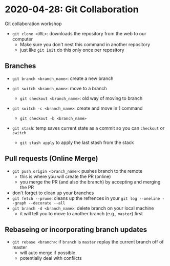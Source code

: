 # 2020-04-28: Git Collaboration

Git collaboration workshop

- `git clone <URL>`: downloads the repository from the web to our computer
    - Make sure you don't nest this command in another repository
    - just like `git init` do this only once per repository

## Branches

- `git branch <branch_name>`: create a new branch
- `git switch <branch_name>`: move to a branch
    - `git checkout <branch_name>`: old way of moving to branch

- `git switch -c <branch_name>`: create and move in 1 command
    - `git checkout -b <branch_name>`

- `git stash`: temp saves current state as a commit so you can `checkout` or `switch`
    - `git stash apply` to apply the last stash from the stack

## Pull requests (Online Merge)

- `git push origin <branch_name>`: pushes branch to the remote
    - this is where you will create the PR (online)
    - you merge the PR (and also the branch) by accepting and merging the PR
- don't forget to clean up your branches
- `git fetch --prune`: cleans up the refrences in your `git log --oneline --graph --decorate --all`
- `git branch -d <branch_name>`: delete branch on your local machine
    - it will tell you to move to another branch (e.g., `master`) first

## Rebaseing or incorporating branch updates

- `git rebase <branch>`: if `branch` is `master` replay the current branch off of master
    - will auto merge if possible
    - potentially deal with conflicts
